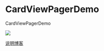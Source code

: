 # CardViewPagerDemo
CardViewPagerDemo

![](http://myron-bloggif.stor.sinaapp.com/card-viewpager.gif)

[说明博客](http://blog.csdn.net/fly1183989782/article/details/48086405)
